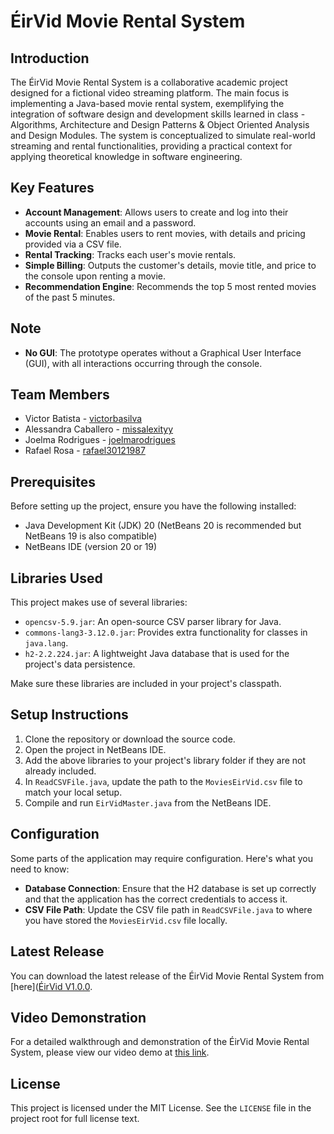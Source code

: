 # ÉirVid Movie Rental System

## Introduction
The ÉirVid Movie Rental System is a collaborative academic project designed for a fictional video streaming platform. The main focus is implementing a Java-based movie rental system, exemplifying the integration of software design and development skills learned in class - Algorithms, Architecture and Design Patterns & Object Oriented Analysis and Design Modules. The system is conceptualized to simulate real-world streaming and rental functionalities, providing a practical context for applying theoretical knowledge in software engineering.

## Key Features
- **Account Management**: Allows users to create and log into their accounts using an email and a password.
- **Movie Rental**: Enables users to rent movies, with details and pricing provided via a CSV file.
- **Rental Tracking**: Tracks each user's movie rentals.
- **Simple Billing**: Outputs the customer's details, movie title, and price to the console upon renting a movie.
- **Recommendation Engine**: Recommends the top 5 most rented movies of the past 5 minutes.

## Note
- **No GUI**: The prototype operates without a Graphical User Interface (GUI), with all interactions occurring through the console.

## Team Members
- Victor Batista - [victorbasilva](https://github.com/victorbasilva)
- Alessandra Caballero - [missalexityy](https://github.com/missalexityy)
- Joelma Rodrigues - [joelmarodrigues](https://github.com/joelmarodrigues)
- Rafael Rosa - [rafael30121987](https://github.com/rafael30121987)

## Prerequisites
Before setting up the project, ensure you have the following installed:
- Java Development Kit (JDK) 20 (NetBeans 20 is recommended but NetBeans 19 is also compatible)
- NetBeans IDE (version 20 or 19)

## Libraries Used
This project makes use of several libraries:
- `opencsv-5.9.jar`: An open-source CSV parser library for Java.
- `commons-lang3-3.12.0.jar`: Provides extra functionality for classes in `java.lang`.
- `h2-2.2.224.jar`: A lightweight Java database that is used for the project's data persistence.

Make sure these libraries are included in your project's classpath.

## Setup Instructions
1. Clone the repository or download the source code.
2. Open the project in NetBeans IDE.
3. Add the above libraries to your project's library folder if they are not already included.
4. In `ReadCSVFile.java`, update the path to the `MoviesEirVid.csv` file to match your local setup.
5. Compile and run `EirVidMaster.java` from the NetBeans IDE.

## Configuration
Some parts of the application may require configuration. Here's what you need to know:
- **Database Connection**: Ensure that the H2 database is set up correctly and that the application has the correct credentials to access it.
- **CSV File Path**: Update the CSV file path in `ReadCSVFile.java` to where you have stored the `MoviesEirVid.csv` file locally.

## Latest Release
You can download the latest release of the ÉirVid Movie Rental System from [here]([ÉirVid V1.0.0](https://github.com/victorbasilva/EirVid/releases).

## Video Demonstration
For a detailed walkthrough and demonstration of the ÉirVid Movie Rental System, please view our video demo at [this link](https://www.yourvideodemonstrationlink.com).

## License
This project is licensed under the MIT License. See the `LICENSE` file in the project root for full license text.
